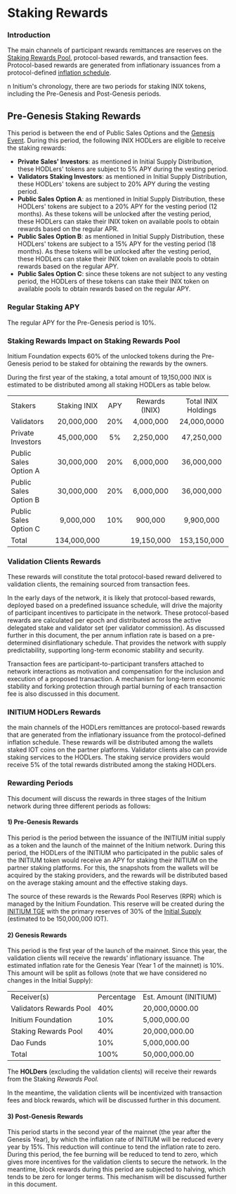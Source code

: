 # Staking Rewards

### Introduction&#x20;

The main channels of participant rewards remittances are reserves on the [Staking Rewards Pool](initial-supply-distribution.md#staking-rewards-pool), protocol-based rewards, and transaction fees. Protocol-based rewards are generated from inflationary issuances from a protocol-defined [inflation schedule](inflation-schedule.md).&#x20;

n Initium's chronology, there are two periods for staking INIX tokens, including the Pre-Genesis and Post-Genesis periods.

## Pre-Genesis Staking Rewards

This period is between the end of Public Sales Options and the [Genesis Event](../teminology.md#genesis-event). During this period, the following INIX HODLers are eligible to receive the staking rewards:

* **Private Sales' Investors**: as mentioned in Initial Supply Distribution, these HODLers' tokens are subject to 5% APY during the vesting period.&#x20;
* **Validators Staking Investors**: as mentioned in Initial Supply Distribution, these HODLers' tokens are subject to 20% APY during the vesting period.&#x20;
* **Public Sales Option A**: as mentioned in Initial Supply Distribution, these HODLers' tokens are subject to a 20% APY for the vesting period (12 months). As these tokens will be unlocked after the vesting period, these HODLers can stake their INIX token on available pools to obtain rewards based on the regular APR.&#x20;
* **Public Sales Option B**: as mentioned in Initial Supply Distribution, these HODLers' tokens are subject to a 15% APY for the vesting period (18 months). As these tokens will be unlocked after the vesting period, these HODLers can stake their INIX token on available pools to obtain rewards based on the regular APY. &#x20;
* **Public Sales Option C**: since these tokens are not subject to any vesting period, the HODLers of these tokens can stake their INIX token on available pools to obtain rewards based on the regular APY. &#x20;

### Regular Staking APY

The regular APY for the Pre-Genesis period is 10%.&#x20;

### Staking Rewards Impact on Staking Rewards Pool

Initium Foundation expects 60% of the unlocked tokens during the Pre-Genesis period to be staked for obtaining the rewards by the owners.&#x20;

During the first year of the staking, a total amount of 19,150,000 INIX is estimated to be distributed among all staking HODLers as table below.&#x20;

|                       |              |     |                |                     |
| --------------------- | :----------: | :-: | :------------: | :-----------------: |
| Stakers               | Staking INIX | APY | Rewards (INIX) | Total INIX Holdings |
| Validators            |  20,000,000  | 20% |    4,000,000   |     24,000,0000     |
| Private Investors     |  45,000,000  |  5% |    2,250,000   |      47,250,000     |
| Public Sales Option A |  30,000,000  | 20% |    6,000,000   |      36,000,000     |
| Public Sales Option B |  30,000,000  | 20% |    6,000,000   |      36,000,000     |
| Public Sales Option C |   9,000,000  | 10% |     900,000    |      9,900,000      |
| Total                 |  134,000,000 |     |   19,150,000   |     153,150,000     |

###

###

###

###

###

###

### Validation Clients Rewards

These rewards will constitute the total protocol-based reward delivered to validation clients, the remaining sourced from transaction fees.&#x20;

In the early days of the network, it is likely that protocol-based rewards, deployed based on a predefined issuance schedule, will drive the majority of participant incentives to participate in the network. These protocol-based rewards are calculated per epoch and distributed across the active delegated stake and validator set (per validator commission). As discussed further in this document, the per annum inflation rate is based on a pre-determined disinflationary schedule. That provides the network with supply predictability, supporting long-term economic stability and security.&#x20;

Transaction fees are participant-to-participant transfers attached to network interactions as motivation and compensation for the inclusion and execution of a proposed transaction. A mechanism for long-term economic stability and forking protection through partial burning of each transaction fee is also discussed in this document.

### INITIUM HODLers Rewards

the main channels of the HODLers remittances are protocol-based rewards that are generated from the inflationary issuance from the protocol-defined inflation schedule. These rewards will be distributed among the wallets staked IOT coins on the partner platforms. Validator clients also can provide staking services to the HODLers. The staking service providers would receive 5% of the total rewards distributed among the staking HODLers.

### Rewarding Periods

This document will discuss the rewards in three stages of the Initium network during three different periods as follows:

#### 1) Pre-Genesis Rewards

This period is the period between the issuance of the INITIUM initial supply as a token and the launch of the mainnet of the Initium network. During this period, the HODLers of the INITIUM who participated in the public sales of the INITIUM token would receive an APY for staking their INITIUM on the partner staking platforms. For this, the snapshots from the wallets will be acquired by the staking providers, and the rewards will be distributed based on the average staking amount and the effective staking days.&#x20;

The source of these rewards is the Rewards Pool Reserves (RPR) which is managed by the Initium Foundation. This reserve will be created during the [INITIUM TGE](../teminology.md#initium-tge) with the primary reserves of 30% of the [Initial Supply](../teminology.md#initial-supply) (estimated to be 150,000,000 IOT).&#x20;

#### 2) Genesis Rewards

This period is the first year of the launch of the mainnet. Since this year, the validation clients will receive the rewards' inflationary issuance. The estimated inflation rate for the Genesis Year (Year 1 of the mainnet) is 10%. This amount will be split as follows (note that we have considered no changes in the Initial Supply):

|                         |            |                       |
| ----------------------- | ---------- | --------------------- |
| Receiver(s)             | Percentage | Est. Amount (INITIUM) |
| Validators Rewards Pool | 40%        | 20,000,0000.00        |
| Initium Foundation      | 10%        | 5,000,000.00          |
| Staking Rewards Pool    | 40%        | 20,000,000.00         |
| Dao Funds               | 10%        | 5,000,000.00          |
| Total                   | 100%       | 50,000,000.00         |

The **HOLDers** (excluding the validation clients) will receive their rewards from the Staking _Rewards Pool._ &#x20;

In the meantime, the validation clients will be incentivized with transaction fees and block rewards, which will be discussed further in this document. &#x20;

#### 3) Post-Genesis Rewards

This period starts in the second year of the mainnet (the year after the Genesis Year), by which the inflation rate of INITIUM will be reduced every year by 15%. This reduction will continue to tend the inflation rate to zero. During this period, the fee burning will be reduced to tend to zero, which gives more incentives for the validation clients to secure the network. In the meantime, block rewards during this period are subjected to halving, which tends to be zero for longer terms. This mechanism will be discussed further in this document. &#x20;
